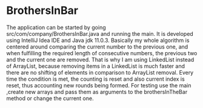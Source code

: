 # BrothersInBar
 The application can be started by going src/com/company/BrothersInBar.java and running the main.
It is developed using IntelliJ Idea IDE and Java jdk 11.0.3. 
Basically my whole algorithm is centered around comparing the current number to the previous one, and when fulfilling the
required length of consecutive numbers, the previous two and the current one are removed. That is why I am using LinkedList instead of ArrayList, because removing items in a LinkedList is much faster and there are no shifting of elements in comparison to ArrayList removal.
Every time the condition is met, the counting is reset and also current index is reset, thus accounting new rounds being formed.
For testing use the main ,create new arrays and pass them as arguments to the brothersInTheBar method or change the current one.

